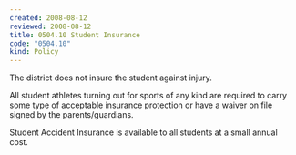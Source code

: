 ```yaml
---
created: 2008-08-12
reviewed: 2008-08-12
title: 0504.10 Student Insurance
code: "0504.10"
kind: Policy
---
```


The district does not insure the student against injury.

All student athletes turning out for sports of any kind are required to carry some type of acceptable insurance protection or have a waiver on file signed by the parents/guardians.

Student Accident Insurance is available to all students at a small annual cost.

